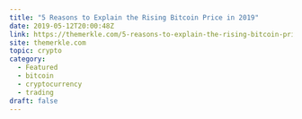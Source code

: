 ```yaml
---
title: "5 Reasons to Explain the Rising Bitcoin Price in 2019"
date: 2019-05-12T20:00:48Z
link: https://themerkle.com/5-reasons-to-explain-the-rising-bitcoin-price-in-2019/?utm_medium=RSS&utm_source=hune
site: themerkle.com
topic: crypto
category:
  - Featured
  - bitcoin
  - cryptocurrency
  - trading
draft: false
---
```

